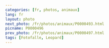 ```yaml
---
categories: [fr, photos, animaux]
lang: fr
layout: photo
next_photo: /fr/photos/animaux/P0000493.html
picname: P0000496
prev_photo: /fr/photos/animaux/P0000497.html
tags: [Fotofalle, Leopard]
---
```

